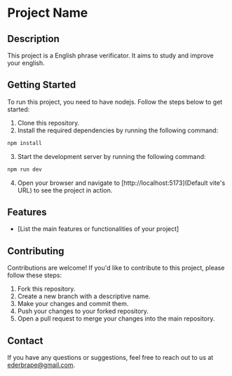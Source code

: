 # Project Name

## Description
This project is a English phrase verificator. It aims to study and improve your english.

## Getting Started
To run this project, you need to have nodejs. Follow the steps below to get started:

1. Clone this repository.
2. Install the required dependencies by running the following command:
  ```bash
  npm install
  ```
3. Start the development server by running the following command:
  ```bash
  npm run dev
  ```
4. Open your browser and navigate to [http://localhost:5173](Default vite's URL) to see the project in action.

## Features
- [List the main features or functionalities of your project]

## Contributing
Contributions are welcome! If you'd like to contribute to this project, please follow these steps:

1. Fork this repository.
2. Create a new branch with a descriptive name.
3. Make your changes and commit them.
4. Push your changes to your forked repository.
5. Open a pull request to merge your changes into the main repository.


## Contact
If you have any questions or suggestions, feel free to reach out to us at ederbrape@gmail.com.